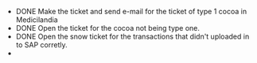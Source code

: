 - DONE Make the ticket and send e-mail for the ticket of type 1 cocoa in Medicilandia
- DONE Open the ticket for the cocoa not being type one.
- DONE Open the snow ticket for the transactions that didn't uploaded in to SAP corretly.
-